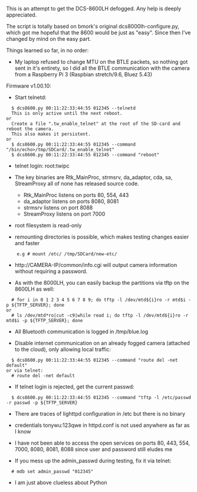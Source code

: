 This is an attempt to get the DCS-8600LH defogged. Any help is deeply appreciated.

The script is totally based on bmork's original dcs8000lh-configure.py, which got me hopeful that the 8600 would be just as "easy". Since then I've changed by mind on the easy part.

Things learned so far, in no order:

* My laptop refused to change MTU on the BTLE packets, so nothing got sent in it's entirety, so I did all the BTLE communication with the camera from a Raspberry Pi 3 (Raspbian stretch/9.6, Bluez 5.43)

Firmware v1.00.10:

* Start telnetd: 
```
  $ dcs8600.py 00:11:22:33:44:55 012345 --telnetd
  This is only active until the next reboot.
or
  Create a file ".tw_enable_telnet" at the root of the SD-card and reboot the camera.
  This also makes it persistent.
or
  $ dcs8600.py 00:11:22:33:44:55 012345 --command "/bin/echo>/tmp/SDCard/.tw_enable_telnet"
  $ dcs8600.py 00:11:22:33:44:55 012345 --command "reboot"
```

* telnet login: root:twipc
  
* The key binaries are Rtk_MainProc, strmsrv, da_adaptor, cda, sa, StreamProxy all of none has released source code.
  * Rtk_MainProc listens on ports 80, 554, 443
  * da_adaptor listens on ports 8080, 8081
  * strmsrv listens on port 8088
  * StreamProxy listens on port 7000

* root filesystem is read-only
 
* remounting directories is possible, which makes testing changes easier and faster
```
    e.g # mount /etc/ /tmp/SDCard/new-etc/  
```

* http://CAMERA-IP/common/info.cgi will output camera information without requiring a password.

* As with the 8000LH, you can easily backup the partitions via tftp on the 8600LH as well:
```
  # for i in 0 1 2 3 4 5 6 7 8 9; do tftp -l /dev/mtd${i}ro -r mtd$i -p ${TFTP_SERVER}; done
or
  # ls /dev/mtd*ro|cut -c9|while read i; do tftp -l /dev/mtd${i}ro -r mtd$i -p ${TFTP_SERVER}; done
```
* All Bluetooth communication is logged in /tmp/blue.log

* Disable internet communication on an already fogged camera (attached to the cloud), only allowing local traffic:
```
  $ dcs8600.py 00:11:22:33:44:55 012345 --command "route del -net default"
or via telnet:
  # route del -net default
```
* If telnet login is rejected, get the current passwd:
```
  $ dcs8600.py 00:11:22:33:44:55 012345 --command "tftp -l /etc/passwd -r passwd -p ${TFTP_SERVER}
```
* There are traces of lighttpd configuration in /etc but there is no binary

* credentials tonywu:123qwe in httpd.conf is not used anywhere as far as I know

* I have not been able to access the open services on ports 80, 443, 554, 7000, 8080, 8081, 8088 since user and password still eludes me

* If you mess up the admin_passwd during testing, fix it via telnet:
```
  # mdb set admin_passwd "012345"
```
* I am just above clueless about Python
